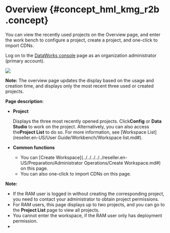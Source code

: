 # Overview {#concept_hml_kmg_r2b .concept}

You can view the recently used projects on the Overview page, and enter the work bench to configure a project, create a project, and one-click to import CDNs.

Log on to the [DataWorks console](https://partners-intl.aliyun.com) page as an organization administrator \(primary account\).

![](http://static-aliyun-doc.oss-cn-hangzhou.aliyuncs.com/assets/img/16186/15514204928728_en-US.jpg)

**Note:** The overview page updates the display based on the usage and creation time, and displays only the most recent three used or created projects.

**Page description**:

-   **Project**

    Displays the three most recently opened projects. Click**Config** or **Data Studio** to work on the project. Alternatively, you can also access the**Project List** to do so. For more information, see [Workspace List](reseller.en-US/User Guide/Workbench/Workspace list.md#).

-   **Common functions**
    -   You can [Create Workspace](../../../../../reseller.en-US/Preparation/Administrator Operations/Create Workspace.md#) on this page.
    -   You can also one-click to import CDNs on this page.

**Note:** 

-   If the RAM user is logged in without creating the corresponding project, you need to contact your administrator to obtain project permissions.
-   For RAM users, this page displays up to two projects, and you can go to the **Project List** page to view all projects.
-   You cannot enter the workspace, if the RAM user only has deployment permission.
-   
